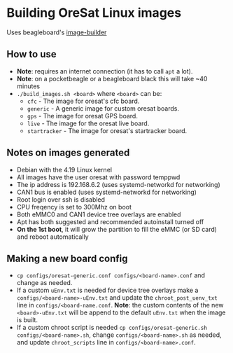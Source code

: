 # Building OreSat Linux images
Uses beagleboard's [image-builder](https://github.com/beagleboard/image-builder)

## How to use
- **Note**: requires an internet connection (it has to call `apt` a lot).
- **Note**: on a pocketbeagle or a beagleboard black this will take ~40 minutes
- `./build_images.sh <board>` where `<board>` can be:
    - `cfc` - The image for oresat's cfc board.
    - `generic` - A generic image for custom oresat boards.
    - `gps` - The image for oresat GPS board.
    - `live` - The image for the oresat live board.
    - `startracker` - The image for oresat's startracker board.

## Notes on images generated
- Debian with the 4.19 Linux kernel
- All images have the user oresat with password temppwd
- The ip address is 192.168.6.2 (uses systemd-networkd for networking)
- CAN1 bus is enabled (uses systemd-networkd for networking)
- Root login over ssh is disabled
- CPU freqency is set to 300Mhz on boot
- Both eMMC0 and CAN1 device tree overlays are enabled
- Apt has both suggested and recommended autoinstall turned off
- **On the 1st boot**, it will grow the partition to fill the eMMC (or SD card) and reboot automatically

## Making a new board config
- `cp configs/oresat-generic.conf configs/<board-name>.conf` and change as needed.
- If a custom `uEnv.txt` is needed for device tree overlays make a `configs/<board-name>-uEnv.txt` and update the `chroot_post_uenv_txt` line in `configs/<board-name.conf`. **Note**: the custom contents of the new `<board>-uEnv.txt` will be append to the default `uEnv.txt` when the image is built.
- If a custom chroot script is needed `cp configs/oresat-generic.sh configs/<board-name>.sh`, change `configs/<board-name>.sh` as needed, and update `chroot_scripts` line in `configs/<board-name>.conf`.
